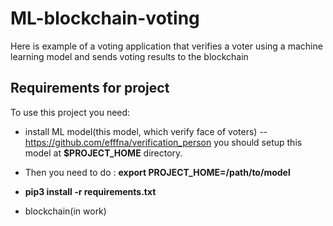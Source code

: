 # ML-blockchain-voting
Here is example of a voting application that verifies a voter using a machine learning model and sends voting results to the blockchain 
## Requirements for project
To use this project you need:
+ install ML model(this model, which verify face of voters) -- https://github.com/efffna/verification_person
you should setup this model at __$PROJECT_HOME__ directory. 
+ Then you need to do : __export PROJECT_HOME=/path/to/model__
+ __pip3 install -r requirements.txt__

+ blockchain(in work)
